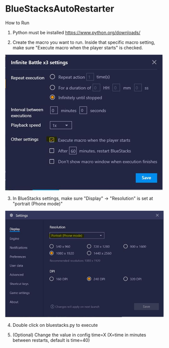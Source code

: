 # BlueStacksAutoRestarter

How to Run
  1. Python must be installed 
  https://www.python.org/downloads/
  
  2. Create the macro you want to run. 
    Inside that specific macro setting, make sure "Execute macro when the player starts" is checked.
	
![Alt text](./settings/MacroSetting.JPG "Macro Setting")
    
  3. In BlueStacks settings, make sure "Display" -> "Resolution" is set at "portrait (Phone mode)"

![Alt text](./settings/BlueStacksSetting.JPG "BlueStacks Setting")
  
  4. Double click on bluestacks.py to execute
  
  5. (Optional) Change the value in config time=X (X=time in minutes between restarts, default is time=40)
